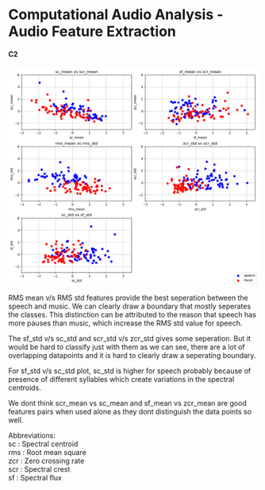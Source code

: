 # Computational Audio Analysis - Audio Feature Extraction

#### C2
![Plots](plots.png)


RMS mean v/s RMS std features provide the best seperation between the speech and music. We can clearly draw a boundary that mostly seperates the classes. This distinction can be attributed to the reason that speech has more pauses than music, which increase the RMS std value for speech.

The sf_std v/s sc_std and scr_std v/s zcr_std gives some seperation. But it would be hard to classify just with them as we can see, there are a lot of overlapping datapoints and it is hard to clearly draw a seperating boundary.

For sf_std v/s sc_std plot, sc_std is higher for speech probably because of presence of different syllables which create variations in the spectral centroids.

We dont think scr_mean vs sc_mean and sf_mean vs zcr_mean are good features pairs when used alone as they dont distinguish the data points so well.

Abbreviations:<br/>
sc : Spectral centroid<br/>
rms : Root mean square<br/>
zcr : Zero crossing rate<br/>
scr : Spectral crest<br/>
sf : Spectral flux<br/>
